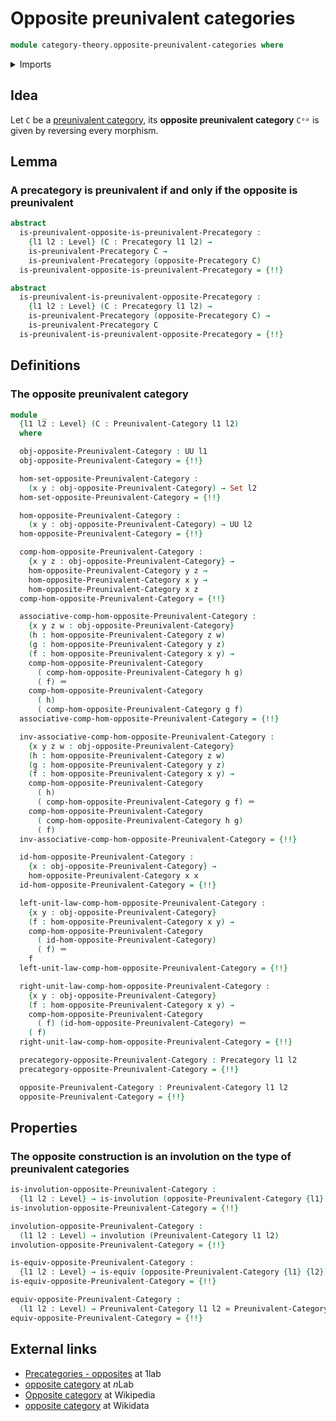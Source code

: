 # Opposite preunivalent categories

```agda
module category-theory.opposite-preunivalent-categories where
```

<details><summary>Imports</summary>

```agda
open import category-theory.isomorphisms-in-precategories
open import category-theory.opposite-precategories
open import category-theory.precategories
open import category-theory.preunivalent-categories

open import foundation.dependent-pair-types
open import foundation.embeddings
open import foundation.equivalences
open import foundation.identity-types
open import foundation.involutions
open import foundation.sets
open import foundation.subtypes
open import foundation.transport-along-identifications
open import foundation.universe-levels
```

</details>

## Idea

Let `C` be a
[preunivalent category](category-theory.preunivalent-categories.md), its
**opposite preunivalent category** `Cᵒᵖ` is given by reversing every morphism.

## Lemma

### A precategory is preunivalent if and only if the opposite is preunivalent

```agda
abstract
  is-preunivalent-opposite-is-preunivalent-Precategory :
    {l1 l2 : Level} (C : Precategory l1 l2) →
    is-preunivalent-Precategory C →
    is-preunivalent-Precategory (opposite-Precategory C)
  is-preunivalent-opposite-is-preunivalent-Precategory = {!!}

abstract
  is-preunivalent-is-preunivalent-opposite-Precategory :
    {l1 l2 : Level} (C : Precategory l1 l2) →
    is-preunivalent-Precategory (opposite-Precategory C) →
    is-preunivalent-Precategory C
  is-preunivalent-is-preunivalent-opposite-Precategory = {!!}
```

## Definitions

### The opposite preunivalent category

```agda
module _
  {l1 l2 : Level} (C : Preunivalent-Category l1 l2)
  where

  obj-opposite-Preunivalent-Category : UU l1
  obj-opposite-Preunivalent-Category = {!!}

  hom-set-opposite-Preunivalent-Category :
    (x y : obj-opposite-Preunivalent-Category) → Set l2
  hom-set-opposite-Preunivalent-Category = {!!}

  hom-opposite-Preunivalent-Category :
    (x y : obj-opposite-Preunivalent-Category) → UU l2
  hom-opposite-Preunivalent-Category = {!!}

  comp-hom-opposite-Preunivalent-Category :
    {x y z : obj-opposite-Preunivalent-Category} →
    hom-opposite-Preunivalent-Category y z →
    hom-opposite-Preunivalent-Category x y →
    hom-opposite-Preunivalent-Category x z
  comp-hom-opposite-Preunivalent-Category = {!!}

  associative-comp-hom-opposite-Preunivalent-Category :
    {x y z w : obj-opposite-Preunivalent-Category}
    (h : hom-opposite-Preunivalent-Category z w)
    (g : hom-opposite-Preunivalent-Category y z)
    (f : hom-opposite-Preunivalent-Category x y) →
    comp-hom-opposite-Preunivalent-Category
      ( comp-hom-opposite-Preunivalent-Category h g)
      ( f) ＝
    comp-hom-opposite-Preunivalent-Category
      ( h)
      ( comp-hom-opposite-Preunivalent-Category g f)
  associative-comp-hom-opposite-Preunivalent-Category = {!!}

  inv-associative-comp-hom-opposite-Preunivalent-Category :
    {x y z w : obj-opposite-Preunivalent-Category}
    (h : hom-opposite-Preunivalent-Category z w)
    (g : hom-opposite-Preunivalent-Category y z)
    (f : hom-opposite-Preunivalent-Category x y) →
    comp-hom-opposite-Preunivalent-Category
      ( h)
      ( comp-hom-opposite-Preunivalent-Category g f) ＝
    comp-hom-opposite-Preunivalent-Category
      ( comp-hom-opposite-Preunivalent-Category h g)
      ( f)
  inv-associative-comp-hom-opposite-Preunivalent-Category = {!!}

  id-hom-opposite-Preunivalent-Category :
    {x : obj-opposite-Preunivalent-Category} →
    hom-opposite-Preunivalent-Category x x
  id-hom-opposite-Preunivalent-Category = {!!}

  left-unit-law-comp-hom-opposite-Preunivalent-Category :
    {x y : obj-opposite-Preunivalent-Category}
    (f : hom-opposite-Preunivalent-Category x y) →
    comp-hom-opposite-Preunivalent-Category
      ( id-hom-opposite-Preunivalent-Category)
      ( f) ＝
    f
  left-unit-law-comp-hom-opposite-Preunivalent-Category = {!!}

  right-unit-law-comp-hom-opposite-Preunivalent-Category :
    {x y : obj-opposite-Preunivalent-Category}
    (f : hom-opposite-Preunivalent-Category x y) →
    comp-hom-opposite-Preunivalent-Category
      ( f) (id-hom-opposite-Preunivalent-Category) ＝
    ( f)
  right-unit-law-comp-hom-opposite-Preunivalent-Category = {!!}

  precategory-opposite-Preunivalent-Category : Precategory l1 l2
  precategory-opposite-Preunivalent-Category = {!!}

  opposite-Preunivalent-Category : Preunivalent-Category l1 l2
  opposite-Preunivalent-Category = {!!}
```

## Properties

### The opposite construction is an involution on the type of preunivalent categories

```agda
is-involution-opposite-Preunivalent-Category :
  {l1 l2 : Level} → is-involution (opposite-Preunivalent-Category {l1} {l2})
is-involution-opposite-Preunivalent-Category = {!!}

involution-opposite-Preunivalent-Category :
  (l1 l2 : Level) → involution (Preunivalent-Category l1 l2)
involution-opposite-Preunivalent-Category = {!!}

is-equiv-opposite-Preunivalent-Category :
  {l1 l2 : Level} → is-equiv (opposite-Preunivalent-Category {l1} {l2})
is-equiv-opposite-Preunivalent-Category = {!!}

equiv-opposite-Preunivalent-Category :
  (l1 l2 : Level) → Preunivalent-Category l1 l2 ≃ Preunivalent-Category l1 l2
equiv-opposite-Preunivalent-Category = {!!}
```

## External links

- [Precategories - opposites](https://1lab.dev/Cat.Base.html#opposites) at 1lab
- [opposite category](https://ncatlab.org/nlab/show/opposite+category) at $n$Lab
- [Opposite category](https://en.wikipedia.org/wiki/Opposite_category) at
  Wikipedia
- [opposite category](https://www.wikidata.org/wiki/Q7098616) at Wikidata

